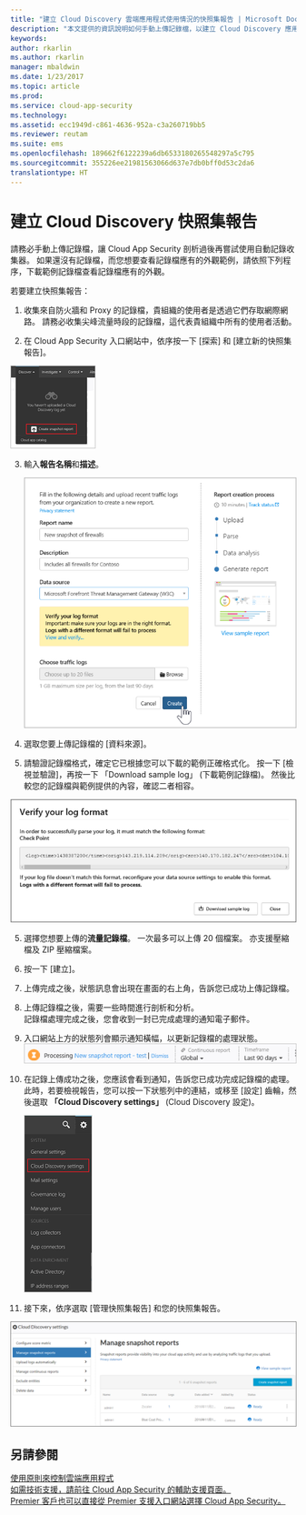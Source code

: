 ```yaml
---
title: "建立 Cloud Discovery 雲端應用程式使用情況的快照集報告 | Microsoft Docs"
description: "本文提供的資訊說明如何手動上傳記錄檔，以建立 Cloud Discovery 應用程式的快照集報告。"
keywords: 
author: rkarlin
ms.author: rkarlin
manager: mbaldwin
ms.date: 1/23/2017
ms.topic: article
ms.prod: 
ms.service: cloud-app-security
ms.technology: 
ms.assetid: ecc1949d-c861-4636-952a-c3a260719bb5
ms.reviewer: reutam
ms.suite: ems
ms.openlocfilehash: 189662f6122239a6db6533180265548297a5c795
ms.sourcegitcommit: 355226ee21981563066d637e7db0bff0d53c2da6
translationtype: HT
---
```

# <a name="create-snapshot-cloud-discovery-reports"></a>建立 Cloud Discovery 快照集報告
請務必手動上傳記錄檔，讓 Cloud App Security 剖析過後再嘗試使用自動記錄收集器。
如果還沒有記錄檔，而您想要查看記錄檔應有的外觀範例，請依照下列程序，下載範例記錄檔查看記錄檔應有的外觀。


若要建立快照集報告：
  
1.  收集來自防火牆和 Proxy 的記錄檔，貴組織的使用者是透過它們存取網際網路。 請務必收集尖峰流量時段的記錄檔，這代表貴組織中所有的使用者活動。  
  
2.  在 Cloud App Security 入口網站中，依序按一下 [探索] 和 [建立新的快照集報告]。  
  
   ![建立新的快照集報告](./media/create-new-snapshot-report.png)
     
3.  輸入**報告名稱**和**描述**。
  
     ![新的快照集報告](./media/new-snapshot-report.png) 

4.  選取您要上傳記錄檔的 [資料來源]。  
  
5. 請驗證記錄檔格式，確定它已根據您可以下載的範例正確格式化。 按一下 [檢視並驗證]，再按一下 「Download sample log」 (下載範例記錄檔)。 然後比較您的記錄檔與範例提供的內容，確認二者相容。 

 ![驗證記錄檔格式](./media/cloud-discovery-snapshot-verify.png)  

5.  選擇您想要上傳的**流量記錄檔**。 一次最多可以上傳 20 個檔案。 亦支援壓縮檔及 ZIP 壓縮檔案。  
  
6.  按一下 [建立]。  

7.  上傳完成之後，狀態訊息會出現在畫面的右上角，告訴您已成功上傳記錄檔。  
  
8.  上傳記錄檔之後，需要一些時間進行剖析和分析。  
記錄檔處理完成之後，您會收到一封已完成處理的通知電子郵件。 
  
9. 入口網站上方的狀態列會顯示通知橫幅，以更新記錄檔的處理狀態。  
![處理記錄檔的功能表列](./media/processing-log-file-menu-bar.png) 
   
10. 在記錄上傳成功之後，您應該會看到通知，告訴您已成功完成記錄檔的處理。 此時，若要檢視報告，您可以按一下狀態列中的連結，或移至 [設定] 齒輪，然後選取 **「Cloud Discovery settings」** (Cloud Discovery 設定)。   
  
     ![探索設定索引標籤](./media/discovery-settings-tab.png)
11. 接下來，依序選取 [管理快照集報告] 和您的快照集報告。
 
![快照集報告的管理](./media/snapshot-report-managment.png)

  
      
## <a name="see-also"></a>另請參閱  
[使用原則來控制雲端應用程式](control-cloud-apps-with-policies.md)   
[如需技術支援，請前往 Cloud App Security 的輔助支援頁面。](http://support.microsoft.com/oas/default.aspx?prid=16031)   
[Premier 客戶也可以直接從 Premier 支援入口網站選擇 Cloud App Security。](https://premier.microsoft.com/)  
    
      
  